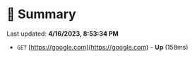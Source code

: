 # 📖 Summary
Last updated: **4/16/2023, 8:53:34 PM**

- `GET` [https://google.com](https://google.com) - **Up** (158ms)
